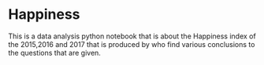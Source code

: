 # Happiness

 This is a data analysis python notebook that is about the Happiness index of the 2015,2016 and 2017 that is produced by who find various conclusions to the questions that are given.
